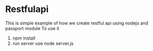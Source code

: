 # Restfulapi
This is simple example of how we create restful api using nodejs and passport module
To use it 
1. npm install
2. run server use node server.js
